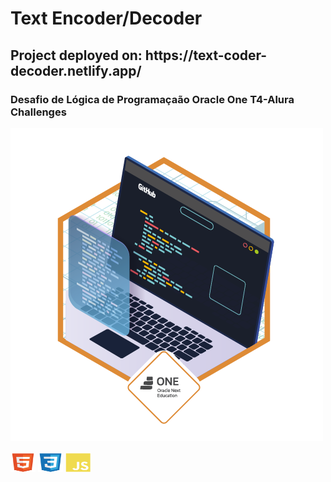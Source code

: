 <h1>Text Encoder/Decoder</h1>

<h2>Project deployed on: https://text-coder-decoder.netlify.app/</h2>

<h3>Desafio de Lógica de Programaçaão Oracle One T4-Alura Challenges</h3>

<img src="./assets/img/badge one.png" />

<div style="display: inline_block"><br>
  <img align="center" alt="HTML" height="30" width="40" src="https://raw.githubusercontent.com/devicons/devicon/master/icons/html5/html5-original.svg">
  <img align="center" alt="CSS" height="30" width="40" src="https://raw.githubusercontent.com/devicons/devicon/master/icons/css3/css3-original.svg">
  <img align="center" alt="Js" height="30" width="40" src="https://raw.githubusercontent.com/devicons/devicon/master/icons/javascript/javascript-plain.svg">
</div>
